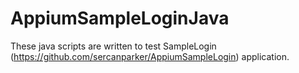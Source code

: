 # AppiumSampleLoginJava
These java scripts are written to test SampleLogin (https://github.com/sercanparker/AppiumSampleLogin) application. 
